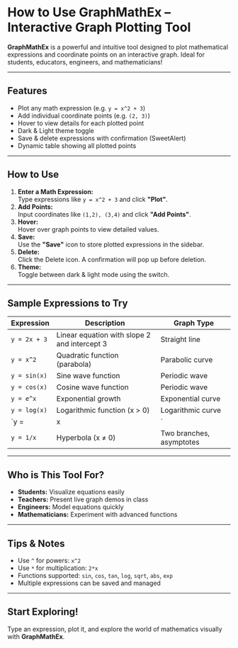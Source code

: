 # How to Use **GraphMathEx** – Interactive Graph Plotting Tool

**GraphMathEx** is a powerful and intuitive tool designed to plot mathematical expressions and coordinate points on an interactive graph. Ideal for students, educators, engineers, and mathematicians!

---

## Features
- Plot any math expression (e.g. `y = x^2 + 3`)
- Add individual coordinate points (e.g. `(2, 3)`)
- Hover to view details for each plotted point
- Dark & Light theme toggle
- Save & delete expressions with confirmation (SweetAlert)
- Dynamic table showing all plotted points

---

## How to Use
1. **Enter a Math Expression:**  
   Type expressions like `y = x^2 + 3` and click **"Plot"**.
2. **Add Points:**  
   Input coordinates like `(1,2), (3,4)` and click **"Add Points"**.
3. **Hover:**  
   Hover over graph points to view detailed values.
4. **Save:**  
   Use the **"Save"** icon to store plotted expressions in the sidebar.
5. **Delete:**  
   Click the Delete icon. A confirmation will pop up before deletion.
6. **Theme:**  
   Toggle between dark & light mode using the switch.

---

## Sample Expressions to Try

| Expression | Description | Graph Type |
|------------|------------|------------|
| `y = 2x + 3` | Linear equation with slope 2 and intercept 3 | Straight line |
| `y = x^2` | Quadratic function (parabola) | Parabolic curve |
| `y = sin(x)` | Sine wave function | Periodic wave |
| `y = cos(x)` | Cosine wave function | Periodic wave |
| `y = e^x` | Exponential growth | Exponential curve |
| `y = log(x)` | Logarithmic function (x > 0) | Logarithmic curve |
| `y = |x|` | Absolute value function | V-shaped graph |
| `y = 1/x` | Hyperbola (x ≠ 0) | Two branches, asymptotes |

---

## Who is This Tool For?
- **Students:** Visualize equations easily
- **Teachers:** Present live graph demos in class
- **Engineers:** Model equations quickly
- **Mathematicians:** Experiment with advanced functions

---

## Tips & Notes
- Use `^` for powers: `x^2`
- Use `*` for multiplication: `2*x`
- Functions supported: `sin`, `cos`, `tan`, `log`, `sqrt`, `abs`, `exp`
- Multiple expressions can be saved and managed

---

## Start Exploring!
Type an expression, plot it, and explore the world of mathematics visually with **GraphMathEx**.
